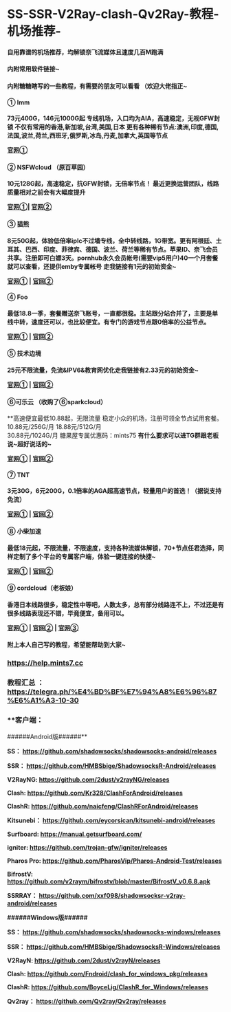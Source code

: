 #    **SS-SSR-V2Ray-clash-Qv2Ray-教程-机场推荐-**



####    自用靠谱的机场推荐，均解锁奈飞流媒体且速度几百M跑满

####    内附常用软件链接~

####    内附糖糖瞎写的一些教程，有需要的朋友可以看看 （欢迎大佬指正~

####   **① Imm**

 **73元400G，146元1000G起
 专线机场，入口均为AIA，高速稳定，无视GFW封锁
 不仅有常用的香港,新加坡,台湾,美国,日本
更有各种稀有节点:澳洲,印度,德国,法国,波兰,荷兰,西班牙,俄罗斯,冰岛,丹麦,加拿大,英国等节点**
 
**[官网①](https://immtel.com/aff.php?aff=207)**


####   **② NSFWcloud （原百草园）**

 **10元128G起，高速稳定，抗GFW封锁，无倍率节点！ 最近更换运营团队，线路质量相对之前会有大幅度提升**
 
**[官网①](https://bit.ly/3iqW4Wf)|  [官网②](https://nsfwcloud.com/auth/register?code=ym7L)**

####   **③ 猫熊**

**8元50G起，体验低倍率iplc不过墙专线，全中转线路，1G带宽。更有阿根廷、土耳其、巴西、印度、菲律宾、德国、波兰、荷兰等稀有节点。苹果ID、奈飞会员共享。注册即可白嫖3天。pornhub永久会员帐号(需要vip5用户)40一个月套餐就可以查看，还提供emby专属帐号**
**走我链接有1元的初始资金~**

**[官网①](https://bit.ly/3dPQAmo)   |   [官网②](https://猫熊.xyz/auth/register?code=8IM4)**

####    **④ Foo**

 **最低18.8一季，套餐赠送奈飞账号，一直都很稳。主站跟分站合并了，主要是单线中转，速度还可以，也比较便宜。有专门的游戏节点跟0倍率的公益节点。**

  **[官网①](https://tntv2.com/auth/register?code=z6fT)  |  [官网②](https://bit.ly/2FgqcoV)**


####   **⑤ 技术边境**

 **25元不限流量，免流&IPV6&教育网优化走我链接有2.33元的初始资金~**

  **[官网①](https://www.mihoyo.ga/auth/register?code=Y8TD)  |  [官网②](https://bit.ly/33meDEA)**


#### **⑥可乐云 （收购了⑥sparkcloud）**

 **高速便宜最低10.88起，无限流量 稳定小众的机场，注册可领全节点试用套餐。
  10.88元/256G/月               18.88元/512G/月     
  30.88元/1024G/月
  糖果屋专属优惠码：mints75 
 **有什么要求可以进TG群跟老板说~超好说话的~**

   **[官网①](https://kelecloud.xyz/#/register?code=AxoRYugD)   |   [官网②](https://xn--fjqzfu8n.xyz/#/register?code=J64HVJ7H)**
   

####    **⑦ TNT**

 **3元30G，6元200G，0.1倍率的AGA超高速节点，轻量用户的首选！（据说支持免流）**

  **[官网①](https://tntv2.com/auth/register?code=z6fT)  |  [官网②](https://bit.ly/2FgqcoV)**

####   **⑧ 小柴加速**

 **最低18元起，不限流量，不限速度，支持各种流媒体解锁，70+节点任君选择，同样定制了多个平台的专属客户端，体验一键连接的快捷~**

   **[官网①](https://admin.dogvpn.me/auth/register?code=umb4)   |   [官网②](https://bit.ly/3pquHPY)**


#### **⑨ cordcloud（老板娘）**

**香港日本线路很多，稳定性中等吧，人数太多，总有部分线路连不上，不过还是有很多线路表现还不错，毕竟便宜，备用可以。**

  **[官网①](https://www.cordcloud.biz/auth/register1?code=Wrf5S9nVY14AbmjMohWfwx7QVDSKqLIA)  |  [官网②](https://www.cordcloud.biz/auth/register1?code=eUi1DSFLaAnbhsiJMCKLXtpSpfw1gcrB)  |  [官网③](https://www.cordcloud.biz/auth/register1?code=ZQWMz75N9cY5W3CSvh3VA8MWTCNbmBdh)**  



#### 附上本人自己写的教程，希望能帮助到大家~

### https://help.mints7.cc
### 教程汇总 ： https://telegra.ph/%E4%BD%BF%E7%94%A8%E6%96%87%E6%A1%A3-10-30


### **客户端：
 ######Android版######**

**SS： https://github.com/shadowsocks/shadowsocks-android/releases**

**SSR： https://github.com/HMBSbige/ShadowsocksR-Android/releases**

**V2RayNG: https://github.com/2dust/v2rayNG/releases**

**Clash: https://github.com/Kr328/ClashForAndroid/releases**

**ClashR: https://github.com/naicfeng/ClashRForAndroid/releases**

**Kitsunebi： https://github.com/eycorsican/kitsunebi-android/releases**

**Surfboard: https://manual.getsurfboard.com/**

**igniter: https://github.com/trojan-gfw/igniter/releases**

**Pharos Pro: https://github.com/PharosVip/Pharos-Android-Test/releases**

**BifrostV: https://github.com/v2raym/bifrostv/blob/master/BifrostV_v0.6.8.apk**

**SSRRAY： https://github.com/xxf098/shadowsocksr-v2ray-android/releases**

**\######Windows版######**

**SS： https://github.com/shadowsocks/shadowsocks-windows/releases**

**SSR： https://github.com/HMBSbige/ShadowsocksR-Windows/releases**

**V2RayN: https://github.com/2dust/v2rayN/releases**

**Clash: https://github.com/Fndroid/clash_for_windows_pkg/releases**

**ClashR: https://github.com/BoyceLig/ClashR_for_Windows/releases**

**Qv2ray： https://github.com/Qv2ray/Qv2ray/releases**
